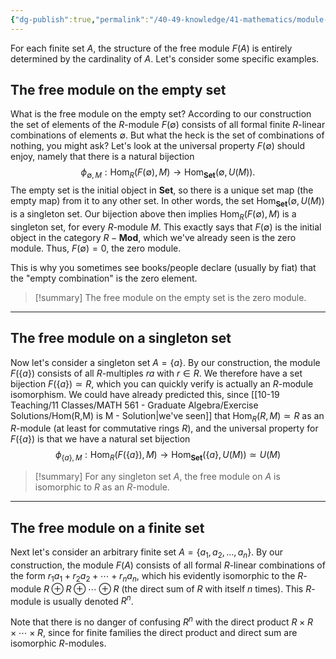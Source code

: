 ```yaml
---
{"dg-publish":true,"permalink":"/40-49-knowledge/41-mathematics/module-theory/constructions-on-modules/examples-of-free-modules/","tags":["module_theory"],"updated":"2024-03-06T13:53:48-08:00"}
---
```


For each finite set $A$, the structure of the free module $F(A)$ is entirely determined by the cardinality of $A$. Let's consider some specific examples.
## The free module on the empty set

What is the free module on the empty set? According to our construction the set of elements of the $R$-module $F(\emptyset)$ consists of all formal finite $R$-linear combinations of elements $\emptyset$. But what the heck is the set of combinations of nothing, you might ask? Let's look at the universal property $F(\emptyset)$ should enjoy, namely that there is a natural bijection $$\phi_{\emptyset, M}:\operatorname{Hom}_R(F(\emptyset), M)\to \operatorname{Hom}_{\textbf{Set}}(\emptyset, U(M)).$$
The empty set is the initial object in $\textbf{Set}$, so there is a unique set map (the empty map) from it to any other set. In other words, the set $\operatorname{Hom}_{\textbf{Set}}(\emptyset, U(M))$ is a singleton set. Our bijection above then implies $\operatorname{Hom}_R(F(\emptyset), M)$ is a singleton set, for every $R$-module $M$. This exactly says that $F(\emptyset)$ is the initial object in the category $R-\textbf{Mod}$, which we've already seen is the zero module. Thus, $F(\emptyset)= 0$, the zero module.

This is why you sometimes see books/people declare (usually by fiat) that the "empty combination" is the zero element.

>[!summary]
>The free module on the empty set is the zero module.

---
## The free module on a singleton set

Now let's consider a singleton set $A=\{a\}$. By our construction, the module $F(\{a\})$ consists of all $R$-multiples $ra$ with $r\in R$. We therefore have a set bijection $F(\{a\})\simeq R$, which you can quickly verify is actually an $R$-module isomorphism. We could have already predicted this, since [[10-19 Teaching/11 Classes/MATH 561 - Graduate Algebra/Exercise Solutions/Hom(R,M) is M - Solution\|we've seen]] that $\operatorname{Hom}_R(R,M)\simeq R$ as an $R$-module (at least for commutative rings $R$), and the universal property for $F(\{a\})$ is that we have a natural set bijection $$\phi_{\{a\},M}:\operatorname{Hom}_R(F(\{a\}), M)\to \operatorname{Hom}_{\textbf{Set}}(\{a\},U(M))\simeq U(M)$$
>[!summary]
>For any singleton set $A$, the free module on $A$ is isomorphic to $R$ as an $R$-module.

---
## The free module on a finite set

Next let's consider an arbitrary finite set $A=\{a_1,a_2,\ldots, a_n\}$. By our construction, the module $F(A)$ consists of all formal $R$-linear combinations of the form $r_1a_1+r_2a_2+\cdots +r_n a_n$, which his evidently isomorphic to the $R$-module $R\oplus R\oplus \cdots \oplus R$ (the direct sum of $R$ with itself $n$ times). This $R$-module is usually denoted $R^n$.

Note that there is no danger of confusing $R^n$ with the direct product $R\times R\times \cdots \times R$, since for finite families the direct product and direct sum are isomorphic $R$-modules.
